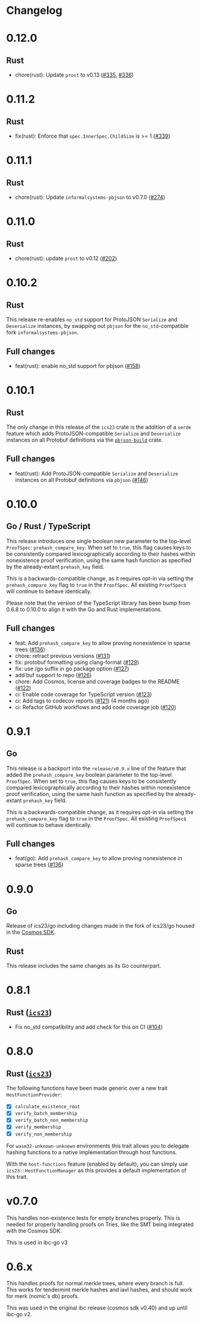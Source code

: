 # Changelog

# 0.12.0

## Rust

- chore(rust): Update `prost` to v0.13 ([#335](https://github.com/cosmos/ics23/pull/335), [#336](https://github.com/cosmos/ics23/pull/336))

# 0.11.2

## Rust

- fix(rust): Enforce that `spec.InnerSpec.ChildSize` is >= 1  ([#339](https://github.com/cosmos/ics23/pull/339))

# 0.11.1

## Rust

- chore(rust): Update `informalsystems-pbjson` to v0.7.0 ([#274](https://github.com/cosmos/ics23/pull/274))

# 0.11.0

## Rust

- chore(rust): update `prost` to v0.12 ([#202](https://github.com/cosmos/ics23/pull/202))

# 0.10.2

## Rust

This release re-enables `no_std` support for ProtoJSON `Serialize` and `Deserialize` instances,
by swapping out `pbjson` for the `no_std`-compatible fork `informalsystems-pbjson`.

## Full changes

- feat(rust): enable no_std support for pbjson ([#158](https://github.com/cosmos/ics23/pull/146))

# 0.10.1

## Rust

The only change in this release of the `ics23` crate is the addition of a `serde` feature
which adds ProtoJSON-compatible `Serialize` and `Deserialize` instances on all Protobuf definitions via
the [`pbjson-build`](https://docs.rs/pbjson-build/latest/pbjson_build/) crate.

## Full changes

- feat(rust): Add ProtoJSON-compatible `Serialize` and `Deserialize` instances on all Protobuf definitions via `pbjson` ([#146](https://github.com/cosmos/ics23/pull/146))

# 0.10.0

## Go / Rust / TypeScript

This release introduces one single boolean new parameter to the top-level `ProofSpec`: `prehash_compare_key`.
When set to `true`, this flag causes keys to be consistently compared lexicographically according to their hashes
within nonexistence proof verification, using the same hash function as specified by the already-extant `prehash_key` field.

This is a backwards-compatible change, as it requires opt-in via setting the `prehash_compare_key` flag to `true` in the `ProofSpec`.
All existing `ProofSpec`s will continue to behave identically.

Please note that the version of the TypeScript library has been bump from 0.6.8 to 0.10.0 to align it with 
the Go and Rust implementations.

## Full changes

- feat: Add `prehash_compare_key` to allow proving nonexistence in sparse trees ([#136](https://github.com/cosmos/ics23/pull/136))
- chore: retract previous versions ([#131](https://github.com/cosmos/ics23/pull/131))
- fix: protobuf formatting using clang-format ([#129](https://github.com/cosmos/ics23/pull/129))
- fix: use /go suffix in go package option ([#127](https://github.com/cosmos/ics23/pull/127))
- add buf support to repo ([#126](https://github.com/cosmos/ics23/pull/126))
- chore: Add Cosmos, license and coverage badges to the README ([#122](https://github.com/cosmos/ics23/pull/122))
- ci: Enable code coverage for TypeScript version ([#123](https://github.com/cosmos/ics23/pull/123))
- ci: Add tags to codecov reports ([#121](https://github.com/cosmos/ics23/pull/121)) (4 months ago)
- ci: Refactor GitHub workflows and add code coverage job ([#120](https://github.com/cosmos/ics23/pull/120))

# 0.9.1

## Go

This release is a backport into the `release/v0.9.x` line of the feature that added the `prehash_compare_key` boolean parameter to the top-level `ProofSpec`.
When set to `true`, this flag causes keys to be consistently compared lexicographically according to their hashes
within nonexistence proof verification, using the same hash function as specified by the already-extant `prehash_key` field.

This is a backwards-compatible change, as it requires opt-in via setting the `prehash_compare_key` flag to `true` in the `ProofSpec`.
All existing `ProofSpec`s will continue to behave identically.

## Full changes

- feat(go): Add `prehash_compare_key` to allow proving nonexistence in sparse trees ([#136](https://github.com/cosmos/ics23/pull/136))

# 0.9.0

## Go

Release of ics23/go including changes made in the fork of ics23/go housed in the [Cosmos SDK](http://github.com/cosmos/cosmos-sdk).

## Rust

This release includes the same changes as its Go counterpart.

# 0.8.1

## Rust ([`ics23`](https://crates.io/crates/ics23))

- Fix no\_std compatibility and add check for this on CI ([#104](https://github.com/confio/ics23/pull/104))

# 0.8.0

## Rust ([`ics23`](https://crates.io/crates/ics23))

The following functions have been made generic over a new trait `HostFunctionProvider`:

- [x] `calculate_existence_root`
- [x] `verify_batch_membership`
- [x] `verify_batch_non_membership`
- [x] `verify_membership`
- [x] `verify_non_membership`

For `wasm32-unknown-unknown` environments this trait allows you to delegate hashing functions to a native implementation  through host functions.

With the `host-functions` feature (enabled by default), you can simply use `ics23::HostFunctionManager` as this provides a default implementation of this trait.

# v0.7.0

This handles non-existence tests for empty branches properly. This
is needed for properly handling proofs on Tries, like the SMT being
integrated with the Cosmos SDK.

This is used in ibc-go v3

# 0.6.x

This handles proofs for normal merkle trees, where every branch is full.
This works for tendermint merkle hashes and iavl hashes, and should work
for merk (nomic's db) proofs.

This was used in the original ibc release (cosmos sdk v0.40) and up until
ibc-go v2.
